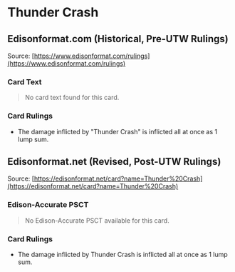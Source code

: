 # Thunder Crash

## Edisonformat.com (Historical, Pre-UTW Rulings)

Source: [https://www.edisonformat.com/rulings](https://www.edisonformat.com/rulings)

### Card Text

> No card text found for this card.

### Card Rulings

*   The damage inflicted by "Thunder Crash" is inflicted all at once as 1 lump sum.

## Edisonformat.net (Revised, Post-UTW Rulings)

Source: [https://edisonformat.net/card?name=Thunder%20Crash](https://edisonformat.net/card?name=Thunder%20Crash)

### Edison-Accurate PSCT

> No Edison-Accurate PSCT available for this card.

### Card Rulings

*   The damage inflicted by Thunder Crash is inflicted all at once as 1 lump sum.
            